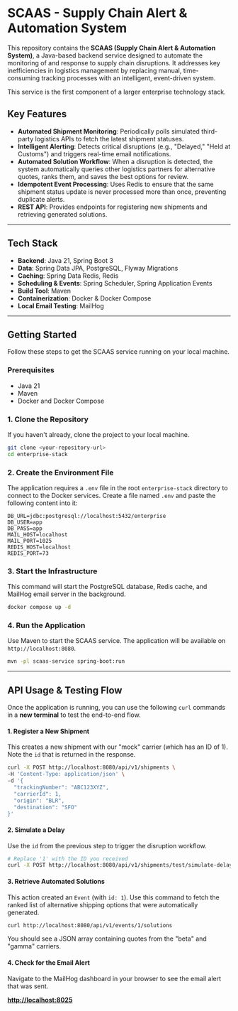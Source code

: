 # SCAAS - Supply Chain Alert & Automation System

This repository contains the **SCAAS (Supply Chain Alert & Automation System)**, a Java-based backend service designed to automate the monitoring of and response to supply chain disruptions. It addresses key inefficiencies in logistics management by replacing manual, time-consuming tracking processes with an intelligent, event-driven system.

This service is the first component of a larger enterprise technology stack.

## Key Features

  * **Automated Shipment Monitoring**: Periodically polls simulated third-party logistics APIs to fetch the latest shipment statuses.
  * **Intelligent Alerting**: Detects critical disruptions (e.g., "Delayed," "Held at Customs") and triggers real-time email notifications.
  * **Automated Solution Workflow**: When a disruption is detected, the system automatically queries other logistics partners for alternative quotes, ranks them, and saves the best options for review.
  * **Idempotent Event Processing**: Uses Redis to ensure that the same shipment status update is never processed more than once, preventing duplicate alerts.
  * **REST API**: Provides endpoints for registering new shipments and retrieving generated solutions.

-----

## Tech Stack

  * **Backend**: Java 21, Spring Boot 3
  * **Data**: Spring Data JPA, PostgreSQL, Flyway Migrations
  * **Caching**: Spring Data Redis, Redis
  * **Scheduling & Events**: Spring Scheduler, Spring Application Events
  * **Build Tool**: Maven
  * **Containerization**: Docker & Docker Compose
  * **Local Email Testing**: MailHog

-----

## Getting Started

Follow these steps to get the SCAAS service running on your local machine.

### Prerequisites

  * Java 21
  * Maven
  * Docker and Docker Compose

### 1\. Clone the Repository

If you haven't already, clone the project to your local machine.

```bash
git clone <your-repository-url>
cd enterprise-stack
```

### 2\. Create the Environment File

The application requires a `.env` file in the root `enterprise-stack` directory to connect to the Docker services. Create a file named `.env` and paste the following content into it:

```
DB_URL=jdbc:postgresql://localhost:5432/enterprise
DB_USER=app
DB_PASS=app
MAIL_HOST=localhost
MAIL_PORT=1025
REDIS_HOST=localhost
REDIS_PORT=73
```

### 3\. Start the Infrastructure

This command will start the PostgreSQL database, Redis cache, and MailHog email server in the background.

```bash
docker compose up -d
```

### 4\. Run the Application

Use Maven to start the SCAAS service. The application will be available on `http://localhost:8080`.

```bash
mvn -pl scaas-service spring-boot:run
```

-----

## API Usage & Testing Flow

Once the application is running, you can use the following `curl` commands in a **new terminal** to test the end-to-end flow.

#### 1\. Register a New Shipment

This creates a new shipment with our "mock" carrier (which has an ID of 1). Note the `id` that is returned in the response.

```bash
curl -X POST http://localhost:8080/api/v1/shipments \
-H 'Content-Type: application/json' \
-d '{
  "trackingNumber": "ABC123XYZ",
  "carrierId": 1,
  "origin": "BLR",
  "destination": "SFO"
}'
```

#### 2\. Simulate a Delay

Use the `id` from the previous step to trigger the disruption workflow.

```bash
# Replace '1' with the ID you received
curl -X POST http://localhost:8080/api/v1/shipments/test/simulate-delay/1
```

#### 3\. Retrieve Automated Solutions

This action created an `Event` (with `id: 1`). Use this command to fetch the ranked list of alternative shipping options that were automatically generated.

```bash
curl http://localhost:8080/api/v1/events/1/solutions
```

You should see a JSON array containing quotes from the "beta" and "gamma" carriers.

#### 4\. Check for the Email Alert

Navigate to the MailHog dashboard in your browser to see the email alert that was sent.

**[http://localhost:8025](https://www.google.com/search?q=http://localhost:8025)**
